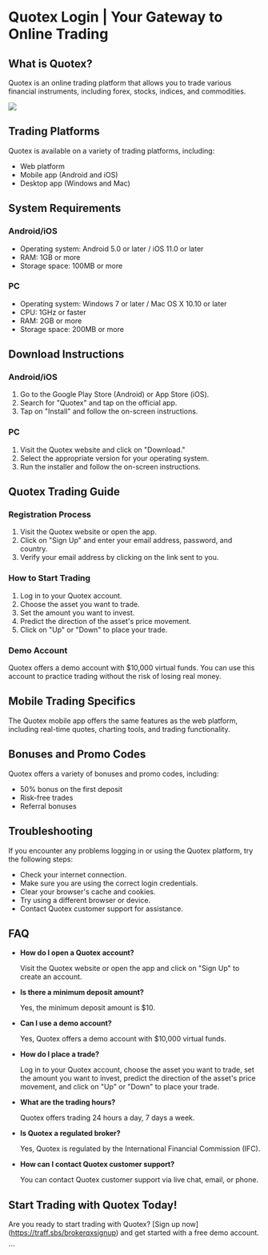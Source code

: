 # Quotex Login \| Your Gateway to Online Trading

## What is Quotex?

Quotex is an online trading platform that allows you to trade various
financial instruments, including forex, stocks, indices, and
commodities.

[![](https://static.quotex.io/files/3_en/300_250.jpg)](https://traff.sbs/brokerqxlid)

## Trading Platforms

Quotex is available on a variety of trading platforms, including:

-   Web platform
-   Mobile app (Android and iOS)
-   Desktop app (Windows and Mac)

## System Requirements

### Android/iOS

-   Operating system: Android 5.0 or later / iOS 11.0 or later
-   RAM: 1GB or more
-   Storage space: 100MB or more

### PC

-   Operating system: Windows 7 or later / Mac OS X 10.10 or later
-   CPU: 1GHz or faster
-   RAM: 2GB or more
-   Storage space: 200MB or more

## Download Instructions

### Android/iOS

1.  Go to the Google Play Store (Android) or App Store (iOS).
2.  Search for "Quotex" and tap on the official app.
3.  Tap on "Install" and follow the on-screen instructions.

### PC

1.  Visit the Quotex website and click on "Download."
2.  Select the appropriate version for your operating system.
3.  Run the installer and follow the on-screen instructions.

## Quotex Trading Guide

### Registration Process

1.  Visit the Quotex website or open the app.
2.  Click on "Sign Up" and enter your email address, password, and
    country.
3.  Verify your email address by clicking on the link sent to you.

### How to Start Trading

1.  Log in to your Quotex account.
2.  Choose the asset you want to trade.
3.  Set the amount you want to invest.
4.  Predict the direction of the asset\'s price movement.
5.  Click on "Up" or "Down" to place your trade.

### Demo Account

Quotex offers a demo account with \$10,000 virtual funds. You can use
this account to practice trading without the risk of losing real money.

## Mobile Trading Specifics

The Quotex mobile app offers the same features as the web platform,
including real-time quotes, charting tools, and trading functionality.

## Bonuses and Promo Codes

Quotex offers a variety of bonuses and promo codes, including:

-   50% bonus on the first deposit
-   Risk-free trades
-   Referral bonuses

## Troubleshooting

If you encounter any problems logging in or using the Quotex platform,
try the following steps:

-   Check your internet connection.
-   Make sure you are using the correct login credentials.
-   Clear your browser\'s cache and cookies.
-   Try using a different browser or device.
-   Contact Quotex customer support for assistance.

## FAQ

-   **How do I open a Quotex account?**

    Visit the Quotex website or open the app and click on "Sign
    Up" to create an account.

-   **Is there a minimum deposit amount?**

    Yes, the minimum deposit amount is \$10.

-   **Can I use a demo account?**

    Yes, Quotex offers a demo account with \$10,000 virtual funds.

-   **How do I place a trade?**

    Log in to your Quotex account, choose the asset you want to trade,
    set the amount you want to invest, predict the direction of the
    asset\'s price movement, and click on "Up" or "Down" to
    place your trade.

-   **What are the trading hours?**

    Quotex offers trading 24 hours a day, 7 days a week.

-   **Is Quotex a regulated broker?**

    Yes, Quotex is regulated by the International Financial Commission
    (IFC).

-   **How can I contact Quotex customer support?**

    You can contact Quotex customer support via live chat, email, or
    phone.

## Start Trading with Quotex Today!

Are you ready to start trading with Quotex? \[Sign up
now\](https://traff.sbs/brokerqxsignup) and get started with a free demo
account.

\`\`\`


